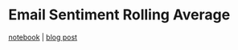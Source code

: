 **Email Sentiment Rolling Average**
===================

[notebook](http://nbviewer.ipython.org/github/IndicoDataSolutions/examples/blob/master/email/viz_sentiment.ipynb) | [blog post](https://docs.google.com/document/d/1ZY0LaZweSzb1VQS9Zjy2ziRG2hfWgJuwXCnnBcvIlgw/edit?usp=sharing)